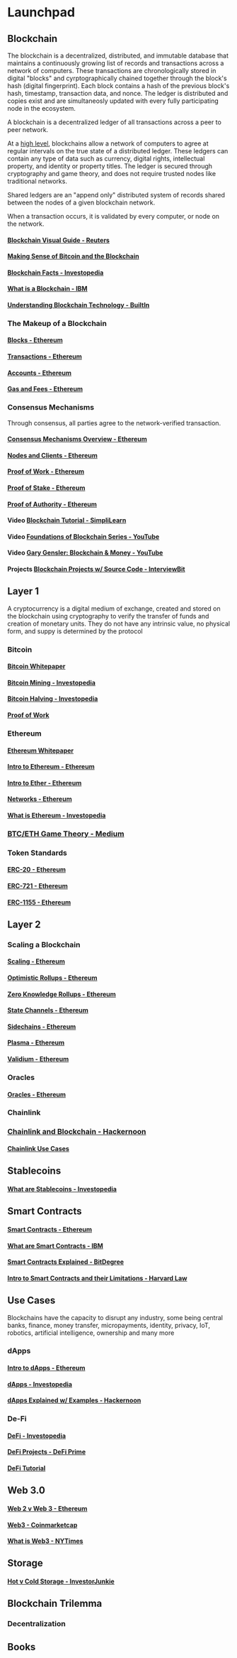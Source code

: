 # Launchpad

## Blockchain

The blockchain is a decentralized, distributed, and immutable database that maintains a continuously growing list of records and transactions across a network of computers. These transactions are chronologically stored in digital "blocks" and cyrptographically chained together through the block's hash (digital fingerprint). Each block contains a hash of the previous block's hash, timestamp, transaction data, and nonce. The ledger is distributed and copies exist and are simultaneosly updated with every fully participating node in the ecosystem. 

A blockchain is a decentralized ledger of all transactions across a peer to peer network.

At a [high level](https://mitsloan.mit.edu/ideas-made-to-matter/blockchain-explained), blockchains allow a network of computers to agree at regular intervals on the true state of a distributed ledger. These ledgers can contain any type of data such as currency, digital rights, intellectual property, and identity or property titles. The ledger is secured through cryptography and game theory, and does not require trusted nodes like traditional networks. 

Shared ledgers are an "append only" distributed system of records shared between the nodes of a given blockchain network. 



When a transaction occurs, it is validated by every computer, or node on the network.

#### [Blockchain Visual Guide - Reuters](https://www.reuters.com/graphics/TECHNOLOGY-BLOCKCHAIN/010070P11GN/index.html)

#### [Making Sense of Bitcoin and the Blockchain](https://www.pwc.com/us/en/industries/financial-services/fintech/bitcoin-blockchain-cryptocurrency.html)

#### [Blockchain Facts - Investopedia](https://www.investopedia.com/terms/b/blockchain.asp)

#### [What is a Blockchain - IBM](https://www.ibm.com/topics/what-is-blockchain)

#### [Understanding Blockchain Technology - BuiltIn](https://builtin.com/blockchain)

### The Makeup of a Blockchain

#### [Blocks - Ethereum](https://ethereum.org/en/developers/docs/blocks/)

#### [Transactions - Ethereum](https://ethereum.org/en/developers/docs/transactions/)

#### [Accounts - Ethereum](https://ethereum.org/en/developers/docs/accounts/)

#### [Gas and Fees - Ethereum](https://ethereum.org/en/developers/docs/gas/)

### Consensus Mechanisms

Through consensus, all parties agree to the network-verified transaction. 

#### [Consensus Mechanisms Overview - Ethereum](https://ethereum.org/en/developers/docs/consensus-mechanisms/)

#### [Nodes and Clients - Ethereum](https://ethereum.org/en/developers/docs/nodes-and-clients/)

#### [Proof of Work - Ethereum](https://ethereum.org/en/developers/docs/consensus-mechanisms/pow/)

#### [Proof of Stake - Ethereum](https://ethereum.org/en/developers/docs/consensus-mechanisms/pos/)

#### [Proof of Authority - Ethereum](https://ethereum.org/en/developers/docs/consensus-mechanisms/poa/)


#### Video [Blockchain Tutorial - SimpliLearn](https://www.simplilearn.com/tutorials/blockchain-tutorial)

#### Video [Foundations of Blockchain Series - YouTube](https://www.youtube.com/playlist?list=PLEGCF-WLh2RLOHv_xUGLqRts_9JxrckiA)

#### Video [Gary Gensler: Blockchain & Money - YouTube](https://youtu.be/EH6vE97qIP4)

#### Projects [Blockchain Projects w/ Source Code - InterviewBit](https://www.interviewbit.com/blog/blockchain-projects/)

## Layer 1

A cryptocurrency is a digital medium of exchange, created and stored on the blockchain using cryptography to verify the transfer of funds and creation of monetary units. They do not have any intrinsic value, no physical form, and suppy is determined by the protocol

### Bitcoin

#### [Bitcoin Whitepaper](https://bitcoin.org/bitcoin.pdf)

#### [Bitcoin Mining - Investopedia](https://www.investopedia.com/tech/how-does-bitcoin-mining-work/)

#### [Bitcoin Halving - Investopedia](https://www.investopedia.com/bitcoin-halving-4843769)

#### [Proof of Work]()

### Ethereum

#### [Ethereum Whitepaper](https://ethereum.org/en/whitepaper/)

#### [Intro to Ethereum - Ethereum](https://ethereum.org/en/developers/docs/intro-to-ethereum/)

#### [Intro to Ether - Ethereum](https://ethereum.org/en/developers/docs/intro-to-ether/)

#### [Networks - Ethereum](https://ethereum.org/en/developers/docs/networks/)

#### [What is Ethereum - Investopedia](https://www.investopedia.com/terms/e/ethereum.asp)

### [BTC/ETH Game Theory - Medium](https://medium.com/@TrustlessState/ethereum-the-money-game-landscape-1b9fdb05f842)

### Token Standards

#### [ERC-20 - Ethereum](https://ethereum.org/en/developers/docs/standards/tokens/erc-20/)

#### [ERC-721 - Ethereum](https://ethereum.org/en/developers/docs/standards/tokens/erc-721/)

#### [ERC-1155 - Ethereum](https://ethereum.org/en/developers/docs/standards/tokens/erc-1155/)


## Layer 2

### Scaling a Blockchain

#### [Scaling - Ethereum](https://ethereum.org/en/developers/docs/scaling/)

#### [Optimistic Rollups - Ethereum](https://ethereum.org/en/developers/docs/scaling/optimistic-rollups/)

#### [Zero Knowledge Rollups - Ethereum](https://ethereum.org/en/developers/docs/scaling/zk-rollups/)

#### [State Channels - Ethereum](https://ethereum.org/en/developers/docs/scaling/state-channels/)

#### [Sidechains - Ethereum](https://ethereum.org/en/developers/docs/scaling/sidechains)

#### [Plasma - Ethereum](https://ethereum.org/en/developers/docs/scaling/plasma)

#### [Validium - Ethereum](https://ethereum.org/en/developers/docs/scaling/validium/)

### Oracles

#### [Oracles - Ethereum](https://ethereum.org/en/developers/docs/oracles/)

### Chainlink

### [Chainlink and Blockchain - Hackernoon](https://hackernoon.com/is-chainlink-the-one-ring-to-rule-them-all-lf163283)

#### [Chainlink Use Cases](https://blog.chain.link/smart-contract-use-cases/)


## Stablecoins

#### [What are Stablecoins - Investopedia](https://www.investopedia.com/terms/s/stablecoin.asp#:~:text=Stablecoins%20are%20cryptocurrencies%20that%20attempt,a%20commodity%20such%20as%20gold)


## Smart Contracts

#### [Smart Contracts - Ethereum](https://ethereum.org/en/developers/docs/smart-contracts/)

#### [What are Smart Contracts - IBM](https://www.ibm.com/topics/smart-contracts)

#### [Smart Contracts Explained - BitDegree](https://www.bitdegree.org/crypto/tutorials/what-is-a-smart-contract)

#### [Intro to Smart Contracts and their Limitations - Harvard Law](https://corpgov.law.harvard.edu/2018/05/26/an-introduction-to-smart-contracts-and-their-potential-and-inherent-limitations/)

## Use Cases

Blockchains have the capacity to disrupt any industry, some being central banks, finance, money transfer, micropayments, identity, privacy, IoT, robotics, artificial intelligence, ownership and many more

### dApps

#### [Intro to dApps - Ethereum](https://ethereum.org/en/developers/docs/dapps/)

#### [dApps - Investopedia](https://www.investopedia.com/terms/d/decentralized-applications-dapps.asp)

#### [dApps Explained w/ Examples - Hackernoon](https://hackernoon.com/what-are-decentralized-applications-dapps-explained-with-examples-7ff8f2c4a460)


### De-Fi

#### [DeFi - Investopedia](https://www.investopedia.com/decentralized-finance-defi-5113835)

#### [DeFi Projects - DeFi Prime](https://defiprime.com/)

#### [DeFi Tutorial](https://fastdefitutorial.com/)


## Web 3.0

#### [Web 2 v Web 3 - Ethereum](https://ethereum.org/en/developers/docs/web2-vs-web3/)

#### [Web3 - Coinmarketcap](https://coinmarketcap.com/alexandria/article/what-is-web-3-0)

#### [What is Web3 - NYTimes](https://www.nytimes.com/interactive/2022/03/18/technology/web3-definition-internet.html)

## Storage

#### [Hot v Cold Storage - InvestorJunkie](https://investorjunkie.com/crypto/hot-wallet-vs-cold-wallet/)

## Blockchain Trilemma

### Decentralization


## Books


